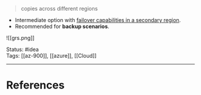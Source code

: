 > copies across different regions

- Intermediate option with <u>failover capabilities in a secondary region</u>.
- Recommended for **backup scenarios**.

![[grs.png]]

Status: #idea  
Tags: [[az-900]], [[azure]], [[Cloud]]  

---
# References